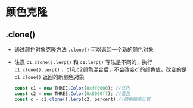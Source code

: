 # 颜色克隆

## .clone()

+ 通过颜色对象克隆方法 `.clone()` 可以返回一个新的颜色对象

+ 注意 `c1.clone().lerp()` 和 `c1.lerp()` 写法是不同的，执行 `c1.clone().lerp()` ，c1和c2颜色混合后，不会改变c1的颜色值，改变的是 `c1.clone()` 返回的新颜色对象

  ```js
  const c1 = new THREE.Color(0xff0000); //红色
  const c2 = new THREE.Color(0x0000ff); //蓝色
  const c = c1.clone().lerp(c2, percent);//颜色插值计算
  ```
